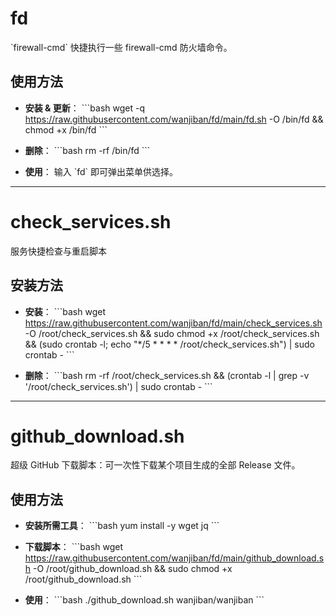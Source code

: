 # fd
\`firewall-cmd\` 快捷执行一些 firewall-cmd 防火墙命令。

## 使用方法

- **安装 & 更新**：
  \`\`\`bash
  wget -q https://raw.githubusercontent.com/wanjiban/fd/main/fd.sh -O /bin/fd && chmod +x /bin/fd
  \`\`\`

- **删除**：
  \`\`\`bash
  rm -rf /bin/fd
  \`\`\`

- **使用**：
  输入 \`fd\` 即可弹出菜单供选择。

---

# check_services.sh
服务快捷检查与重启脚本

## 安装方法

- **安装**：
  \`\`\`bash
  wget https://raw.githubusercontent.com/wanjiban/fd/main/check_services.sh -O /root/check_services.sh && sudo chmod +x /root/check_services.sh && (sudo crontab -l; echo "*/5 * * * * /root/check_services.sh") | sudo crontab -
  \`\`\`

- **删除**：
  \`\`\`bash
  rm -rf /root/check_services.sh && (crontab -l | grep -v '/root/check_services.sh') | sudo crontab -
  \`\`\`

---

# github_download.sh
超级 GitHub 下载脚本：可一次性下载某个项目生成的全部 Release 文件。

## 使用方法

- **安装所需工具**：
  \`\`\`bash
  yum install -y wget jq
  \`\`\`

- **下载脚本**：
  \`\`\`bash
  wget https://raw.githubusercontent.com/wanjiban/fd/main/github_download.sh -O /root/github_download.sh && sudo chmod +x /root/github_download.sh
  \`\`\`

- **使用**：
  \`\`\`bash
  ./github_download.sh wanjiban/wanjiban
  \`\`\`
